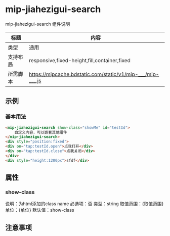 # mip-jiahezigui-search

mip-jiahezigui-search 组件说明

标题|内容
----|----
类型|通用
支持布局|responsive,fixed-height,fill,container,fixed
所需脚本|https://mipcache.bdstatic.com/static/v1/mip-___/mip-___.js

## 示例

### 基本用法
```html
<mip-jiahezigui-search show-class="showMe" id="testId">
    自定义内容，可以嵌套其他组件
</mip-jiahezigui-search>
<div style="position:fixed">
<div on="tap:testId.open">点我打开</div>
<div on="tap:testId.close">点我关闭</div>
</div>
<div style="height:1200px">sfdf</div>
```

## 属性

### show-class

说明：为html添加的class name
必选项：否
类型：string
取值范围：{取值范围}
单位：{单位}
默认值：show-class

## 注意事项

